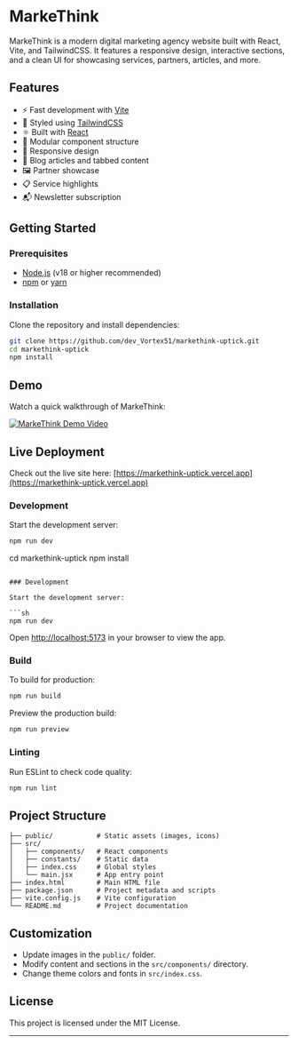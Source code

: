 # MarkeThink

MarkeThink is a modern digital marketing agency website built with React, Vite, and TailwindCSS. It features a responsive design, interactive sections, and a clean UI for showcasing services, partners, articles, and more.

## Features

- ⚡ Fast development with [Vite](https://vitejs.dev/)
- 🎨 Styled using [TailwindCSS](https://tailwindcss.com/)
- ⚛️ Built with [React](https://react.dev/)
- 🧩 Modular component structure
- 📱 Responsive design
- 📝 Blog articles and tabbed content
- 🖼 Partner showcase
- 📋 Service highlights
- 📬 Newsletter subscription

## Getting Started

### Prerequisites

- [Node.js](https://nodejs.org/) (v18 or higher recommended)
- [npm](https://www.npmjs.com/) or [yarn](https://yarnpkg.com/)

### Installation

Clone the repository and install dependencies:

```sh
git clone https://github.com/dev_Vortex51/markethink-uptick.git
cd markethink-uptick
npm install
```

## Demo

Watch a quick walkthrough of MarkeThink:

[![MarkeThink Demo Video](https://www.loom.com/share/54f01c19832645e38a8ee79044de3493?sid=12ddae25-7cd4-41b6-b144-f85182b4fb7f)](https://www.loom.com/share/54f01c19832645e38a8ee79044de3493?sid=12ddae25-7cd4-41b6-b144-f85182b4fb7f)

## Live Deployment

Check out the live site here: [https://markethink-uptick.vercel.app](https://markethink-uptick.vercel.app)

### Development

Start the development server:

```sh
npm run dev
```

cd markethink-uptick
npm install

````

### Development

Start the development server:

```sh
npm run dev
````

Open [http://localhost:5173](http://localhost:5173) in your browser to view the app.

### Build

To build for production:

```sh
npm run build
```

Preview the production build:

```sh
npm run preview
```

### Linting

Run ESLint to check code quality:

```sh
npm run lint
```

## Project Structure

```
├── public/           # Static assets (images, icons)
├── src/
│   ├── components/   # React components
│   ├── constants/    # Static data
│   ├── index.css     # Global styles
│   └── main.jsx      # App entry point
├── index.html        # Main HTML file
├── package.json      # Project metadata and scripts
├── vite.config.js    # Vite configuration
└── README.md         # Project documentation
```

## Customization

- Update images in the `public/` folder.
- Modify content and sections in the `src/components/` directory.
- Change theme colors and fonts in `src/index.css`.

## License

This project is licensed under the MIT License.

---
